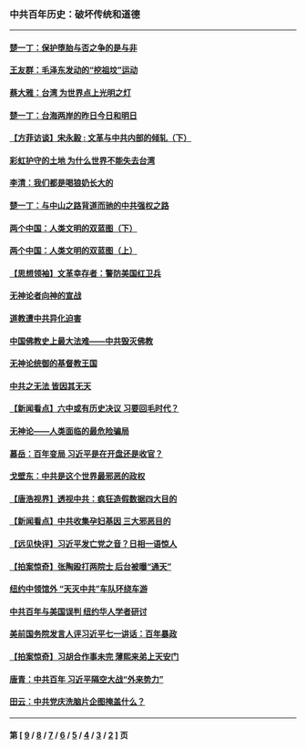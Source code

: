 ### 中共百年历史：破坏传统和道德
---
#### [楚一丁：保护堕胎与否之争的是与非](../../pages/nf1176114/n13815642.md?10140430) 
#### [王友群：毛泽东发动的“挖祖坟”运动](../../pages/nf1176114/n13723639.md?10140430) 
#### [蔡大雅：台湾 为世界点上光明之灯](../../pages/nf1176114/n13531530.md?10140430) 
#### [楚一丁：台海两岸的昨日今日和明日](../../pages/nf1176114/n13531468.md?10140430) 
#### [【方菲访谈】宋永毅 : 文革与中共内部的倾轧（下）](../../pages/nf1176114/n13486836.md?10140430) 
#### [彩虹护守的土地 为什么世界不能失去台湾](../../pages/nf1176114/n13476849.md?10140430) 
#### [李清：我们都是喝狼奶长大的](../../pages/nf1176114/n13471478.md?10140430) 
#### [楚一丁：与中山之路背道而驰的中共强权之路](../../pages/nf1176114/n13437270.md?10140430) 
#### [两个中国：人类文明的双蓝图（下）](../../pages/nf1176114/n13423132.md?10140430) 
#### [两个中国：人类文明的双蓝图（上）](../../pages/nf1176114/n13422687.md?10140430) 
#### [【思想领袖】文革幸存者：警防美国红卫兵](../../pages/nf1176114/n13339289.md?10140430) 
#### [无神论者向神的宣战](../../pages/nf1176114/n13281535.md?10140430) 
#### [道教遭中共异化迫害](../../pages/nf1176114/n13281463.md?10140430) 
#### [中国佛教史上最大法难——中共毁灭佛教](../../pages/nf1176114/n13281397.md?10140430) 
#### [无神论统御的基督教王国](../../pages/nf1176114/n13281280.md?10140430) 
#### [中共之无法 皆因其无天](../../pages/nf1176114/n13281088.md?10140430) 
#### [【新闻看点】六中或有历史决议 习要回毛时代？](../../pages/nf1176114/n13222895.md?10140430) 
#### [无神论——人类面临的最危险骗局](../../pages/nf1176114/n13196137.md?10140430) 
#### [慕岳：百年变局 习近平是在开盘还是收官？](../../pages/nf1176114/n13206516.md?10140430) 
#### [戈壁东：中共是这个世界最邪恶的政权](../../pages/nf1176114/n13085641.md?10140430) 
#### [【唐浩视界】透视中共：疯狂造假数据四大目的](../../pages/nf1176114/n13080590.md?10140430) 
#### [【新闻看点】中共收集孕妇基因 三大邪恶目的](../../pages/nf1176114/n13077182.md?10140430) 
#### [【远见快评】习近平发亡党之音？日相一语惊人](../../pages/nf1176114/n13074809.md?10140430) 
#### [【拍案惊奇】张陶殴打两院士 后台被曝“通天”](../../pages/nf1176114/n13070496.md?10140430) 
#### [纽约中领馆外 “天灭中共”车队环绕车游](../../pages/nf1176114/n13070693.md?10140430) 
#### [中共百年与美国误判 纽约华人学者研讨](../../pages/nf1176114/n13067969.md?10140430) 
#### [美前国务院发言人评习近平七一讲话：百年暴政](../../pages/nf1176114/n13066986.md?10140430) 
#### [【拍案惊奇】习胡合作事未完 薄熙来弟上天安门](../../pages/nf1176114/n13065867.md?10140430) 
#### [唐青：中共百年 习近平隔空大战“外来势力”](../../pages/nf1176114/n13065976.md?10140430) 
#### [田云：中共党庆洗脑片企图掩盖什么？](../../pages/nf1176114/n13064395.md?10140430) 

---
#### 第 [ [9](./9.md?10140430) / [8](./8.md?10140430) / [7](./7.md?10140430) / [6](./6.md?10140430) / [5](./5.md?10140430) / [4](./4.md?10140430) / [3](./3.md?10140430) / [2](./2.md?10140430) ] 页
